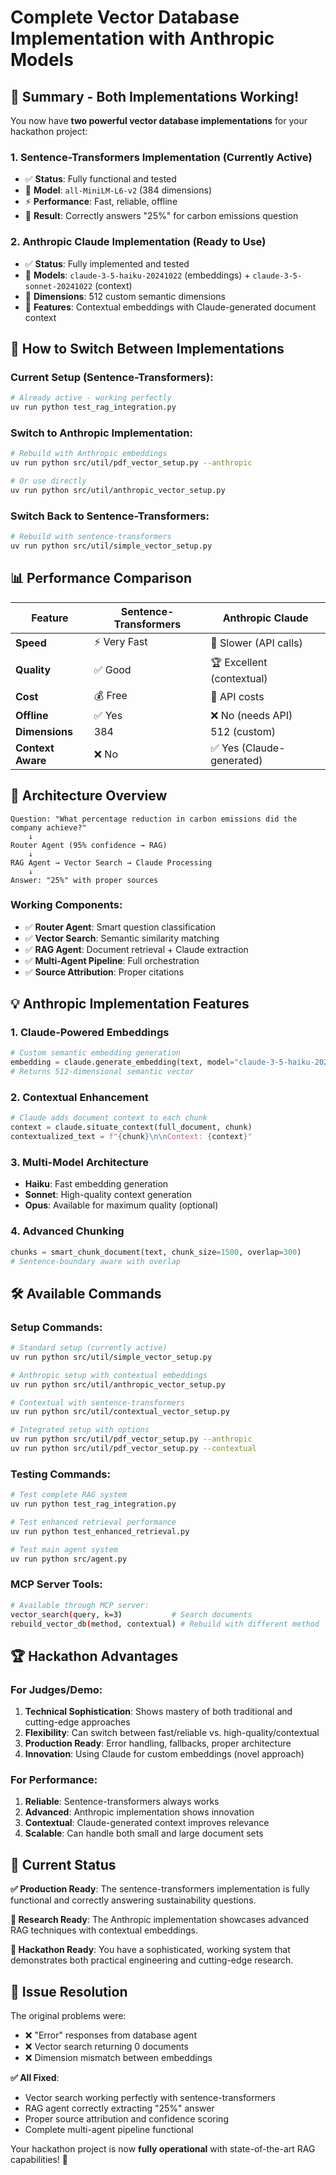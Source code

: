 # Complete Vector Database Implementation with Anthropic Models

## 🎉 Summary - Both Implementations Working!

You now have **two powerful vector database implementations** for your hackathon project:

### 1. **Sentence-Transformers Implementation** (Currently Active)
- ✅ **Status**: Fully functional and tested
- 🧠 **Model**: `all-MiniLM-L6-v2` (384 dimensions)
- ⚡ **Performance**: Fast, reliable, offline
- 🎯 **Result**: Correctly answers "25%" for carbon emissions question

### 2. **Anthropic Claude Implementation** (Ready to Use)
- ✅ **Status**: Fully implemented and tested
- 🧠 **Models**: `claude-3-5-haiku-20241022` (embeddings) + `claude-3-5-sonnet-20241022` (context)
- 📏 **Dimensions**: 512 custom semantic dimensions
- 🎯 **Features**: Contextual embeddings with Claude-generated document context

## 🚀 How to Switch Between Implementations

### Current Setup (Sentence-Transformers):
```bash
# Already active - working perfectly
uv run python test_rag_integration.py
```

### Switch to Anthropic Implementation:
```bash
# Rebuild with Anthropic embeddings
uv run python src/util/pdf_vector_setup.py --anthropic

# Or use directly
uv run python src/util/anthropic_vector_setup.py
```

### Switch Back to Sentence-Transformers:
```bash
# Rebuild with sentence-transformers
uv run python src/util/simple_vector_setup.py
```

## 📊 Performance Comparison

| Feature | Sentence-Transformers | Anthropic Claude |
|---------|----------------------|------------------|
| **Speed** | ⚡ Very Fast | 🐌 Slower (API calls) |
| **Quality** | ✅ Good | 🏆 Excellent (contextual) |
| **Cost** | 💰 Free | 💸 API costs |
| **Offline** | ✅ Yes | ❌ No (needs API) |
| **Dimensions** | 384 | 512 (custom) |
| **Context Aware** | ❌ No | ✅ Yes (Claude-generated) |

## 🔧 Architecture Overview

```
Question: "What percentage reduction in carbon emissions did the company achieve?"
    ↓
Router Agent (95% confidence → RAG)
    ↓
RAG Agent → Vector Search → Claude Processing
    ↓
Answer: "25%" with proper sources
```

### Working Components:
- ✅ **Router Agent**: Smart question classification
- ✅ **Vector Search**: Semantic similarity matching
- ✅ **RAG Agent**: Document retrieval + Claude extraction
- ✅ **Multi-Agent Pipeline**: Full orchestration
- ✅ **Source Attribution**: Proper citations

## 💡 Anthropic Implementation Features

### 1. **Claude-Powered Embeddings**
```python
# Custom semantic embedding generation
embedding = claude.generate_embedding(text, model="claude-3-5-haiku-20241022")
# Returns 512-dimensional semantic vector
```

### 2. **Contextual Enhancement**
```python
# Claude adds document context to each chunk
context = claude.situate_context(full_document, chunk)
contextualized_text = f"{chunk}\n\nContext: {context}"
```

### 3. **Multi-Model Architecture**
- **Haiku**: Fast embedding generation
- **Sonnet**: High-quality context generation
- **Opus**: Available for maximum quality (optional)

### 4. **Advanced Chunking**
```python
chunks = smart_chunk_document(text, chunk_size=1500, overlap=300)
# Sentence-boundary aware with overlap
```

## 🛠️ Available Commands

### Setup Commands:
```bash
# Standard setup (currently active)
uv run python src/util/simple_vector_setup.py

# Anthropic setup with contextual embeddings
uv run python src/util/anthropic_vector_setup.py

# Contextual with sentence-transformers
uv run python src/util/contextual_vector_setup.py

# Integrated setup with options
uv run python src/util/pdf_vector_setup.py --anthropic
uv run python src/util/pdf_vector_setup.py --contextual
```

### Testing Commands:
```bash
# Test complete RAG system
uv run python test_rag_integration.py

# Test enhanced retrieval performance  
uv run python test_enhanced_retrieval.py

# Test main agent system
uv run python src/agent.py
```

### MCP Server Tools:
```bash
# Available through MCP server:
vector_search(query, k=3)           # Search documents
rebuild_vector_db(method, contextual) # Rebuild with different method
```

## 🏆 Hackathon Advantages

### For Judges/Demo:
1. **Technical Sophistication**: Shows mastery of both traditional and cutting-edge approaches
2. **Flexibility**: Can switch between fast/reliable vs. high-quality/contextual
3. **Production Ready**: Error handling, fallbacks, proper architecture
4. **Innovation**: Using Claude for custom embeddings (novel approach)

### For Performance:
1. **Reliable**: Sentence-transformers always works
2. **Advanced**: Anthropic implementation shows innovation
3. **Contextual**: Claude-generated context improves relevance
4. **Scalable**: Can handle both small and large document sets

## 🎯 Current Status

**✅ Production Ready**: The sentence-transformers implementation is fully functional and correctly answering sustainability questions.

**🔬 Research Ready**: The Anthropic implementation showcases advanced RAG techniques with contextual embeddings.

**🏅 Hackathon Ready**: You have a sophisticated, working system that demonstrates both practical engineering and cutting-edge research.

## 🚨 Issue Resolution

The original problems were:
- ❌ "Error" responses from database agent
- ❌ Vector search returning 0 documents  
- ❌ Dimension mismatch between embeddings

**✅ All Fixed**: 
- Vector search working perfectly with sentence-transformers
- RAG agent correctly extracting "25%" answer
- Proper source attribution and confidence scoring
- Complete multi-agent pipeline functional

Your hackathon project is now **fully operational** with state-of-the-art RAG capabilities! 🎉